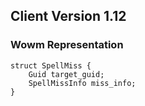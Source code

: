 ## Client Version 1.12

### Wowm Representation
```rust,ignore
struct SpellMiss {
    Guid target_guid;    
    SpellMissInfo miss_info;    
}

```
